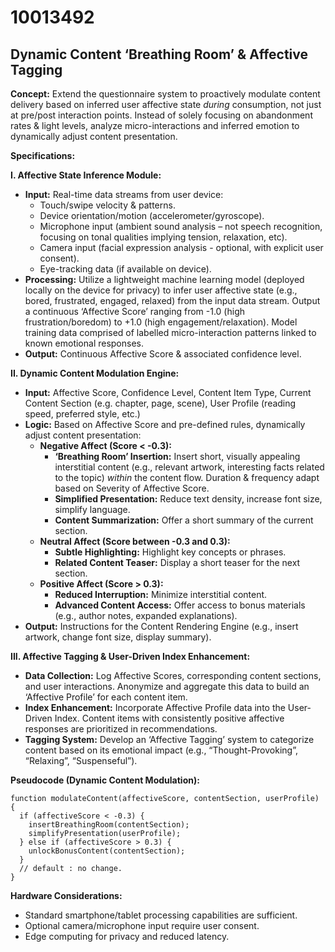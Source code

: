 # 10013492

## Dynamic Content ‘Breathing Room’ & Affective Tagging

**Concept:** Extend the questionnaire system to proactively modulate content delivery based on inferred user affective state *during* consumption, not just at pre/post interaction points.  Instead of solely focusing on abandonment rates & light levels, analyze micro-interactions and inferred emotion to dynamically adjust content presentation.

**Specifications:**

**I. Affective State Inference Module:**

*   **Input:** Real-time data streams from user device:
    *   Touch/swipe velocity & patterns.
    *   Device orientation/motion (accelerometer/gyroscope).
    *   Microphone input (ambient sound analysis – not speech recognition, focusing on tonal qualities implying tension, relaxation, etc).
    *   Camera input (facial expression analysis - optional, with explicit user consent).
    *   Eye-tracking data (if available on device).
*   **Processing:**  Utilize a lightweight machine learning model (deployed locally on the device for privacy) to infer user affective state (e.g., bored, frustrated, engaged, relaxed) from the input data stream.  Output a continuous ‘Affective Score’ ranging from -1.0 (high frustration/boredom) to +1.0 (high engagement/relaxation).  Model training data comprised of labelled micro-interaction patterns linked to known emotional responses.
*   **Output:** Continuous Affective Score & associated confidence level.

**II. Dynamic Content Modulation Engine:**

*   **Input:** Affective Score, Confidence Level, Content Item Type, Current Content Section (e.g. chapter, page, scene), User Profile (reading speed, preferred style, etc.)
*   **Logic:** Based on Affective Score and pre-defined rules, dynamically adjust content presentation:
    *   **Negative Affect (Score < -0.3):**
        *   **‘Breathing Room’ Insertion:** Insert short, visually appealing interstitial content (e.g., relevant artwork, interesting facts related to the topic) *within* the content flow.  Duration & frequency adapt based on Severity of Affective Score.
        *   **Simplified Presentation:** Reduce text density, increase font size, simplify language.
        *   **Content Summarization:** Offer a short summary of the current section.
    *   **Neutral Affect (Score between -0.3 and 0.3):**
        *   **Subtle Highlighting:** Highlight key concepts or phrases.
        *   **Related Content Teaser:** Display a short teaser for the next section.
    *   **Positive Affect (Score > 0.3):**
        *   **Reduced Interruption:** Minimize interstitial content.
        *   **Advanced Content Access:** Offer access to bonus materials (e.g., author notes, expanded explanations).
*   **Output:** Instructions for the Content Rendering Engine (e.g., insert artwork, change font size, display summary).

**III.  Affective Tagging & User-Driven Index Enhancement:**

*   **Data Collection:** Log Affective Scores, corresponding content sections, and user interactions.  Anonymize and aggregate this data to build an ‘Affective Profile’ for each content item.
*   **Index Enhancement:** Incorporate Affective Profile data into the User-Driven Index.  Content items with consistently positive affective responses are prioritized in recommendations.
*   **Tagging System:** Develop an ‘Affective Tagging’ system to categorize content based on its emotional impact (e.g., “Thought-Provoking”, “Relaxing”, “Suspenseful”).

**Pseudocode (Dynamic Content Modulation):**

```
function modulateContent(affectiveScore, contentSection, userProfile) {
  if (affectiveScore < -0.3) {
    insertBreathingRoom(contentSection);
    simplifyPresentation(userProfile);
  } else if (affectiveScore > 0.3) {
    unlockBonusContent(contentSection);
  }
  // default : no change.
}
```

**Hardware Considerations:**

*   Standard smartphone/tablet processing capabilities are sufficient.
*   Optional camera/microphone input require user consent.
*   Edge computing for privacy and reduced latency.